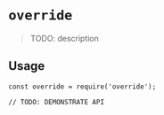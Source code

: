 # `override`

> TODO: description

## Usage

```
const override = require('override');

// TODO: DEMONSTRATE API
```

